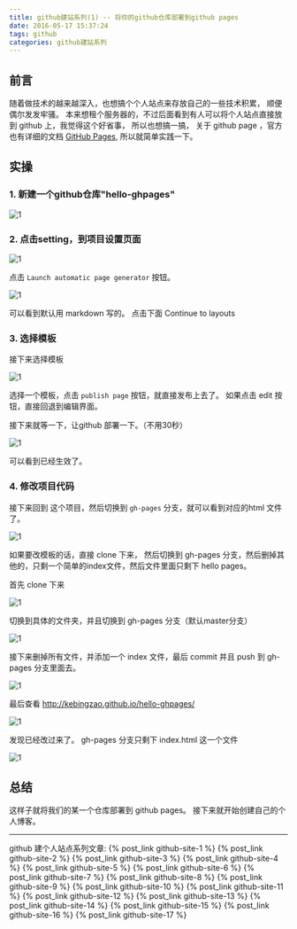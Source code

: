 ```yaml
---
title: github建站系列(1) -- 将你的github仓库部署到github pages
date: 2016-05-17 15:37:24
tags: github
categories: github建站系列
---
```

## 前言
随着做技术的越来越深入，也想搞个个人站点来存放自己的一些技术积累， 顺便偶尔发发牢骚。 本来想租个服务器的，不过后面看到有人可以将个人站点直接放到 github 上，我觉得这个好省事， 所以也想搞一搞， 关于 github page ，官方也有详细的文档 [GitHub Pages](https://pages.github.com/), 所以就简单实践一下。 

## 实操
### 1. 新建一个github仓库"hello-ghpages"
<!--more-->

![1](1.png)

### 2. 点击setting，到项目设置页面

![1](2.png)

点击 `Launch automatic page generator` 按钮。

![1](3.png)

可以看到默认用 markdown 写的。 点击下面 Continue to layouts

### 3. 选择模板
接下来选择模板

![1](4.png)

选择一个模板，点击 `publish page` 按钮，就直接发布上去了。 如果点击 edit 按钮，直接回退到编辑界面。

接下来就等一下，让github 部署一下。（不用30秒）

![1](5.png)

可以看到已经生效了。

### 4. 修改项目代码
接下来回到 这个项目，然后切换到 `gh-pages` 分支，就可以看到对应的html 文件了。

![1](6.png)

如果要改模板的话，直接 clone 下来， 然后切换到 gh-pages 分支，然后删掉其他的，只剩一个简单的index文件，然后文件里面只剩下 hello pages。

首先 clone 下来

![1](7.png)

切换到具体的文件夹，并且切换到 gh-pages 分支（默认master分支）

![1](8.png)

接下来删掉所有文件，并添加一个 index 文件，最后 commit 并且 push 到 gh-pages 分支里面去。

![1](9.png)

最后查看 http://kebingzao.github.io/hello-ghpages/

![1](10.png)

发现已经改过来了。 gh-pages 分支只剩下 index.html 这一个文件

![1](11.png)

## 总结
这样子就将我们的某一个仓库部署到 github pages。 接下来就开始创建自己的个人博客。


---
github 建个人站点系列文章:
{% post_link github-site-1 %}
{% post_link github-site-2 %}
{% post_link github-site-3 %}
{% post_link github-site-4 %}
{% post_link github-site-5 %}
{% post_link github-site-6 %}
{% post_link github-site-7 %}
{% post_link github-site-8 %}
{% post_link github-site-9 %}
{% post_link github-site-10 %}
{% post_link github-site-11 %}
{% post_link github-site-12 %}
{% post_link github-site-13 %}
{% post_link github-site-14 %}
{% post_link github-site-15 %}
{% post_link github-site-16 %}
{% post_link github-site-17 %}




